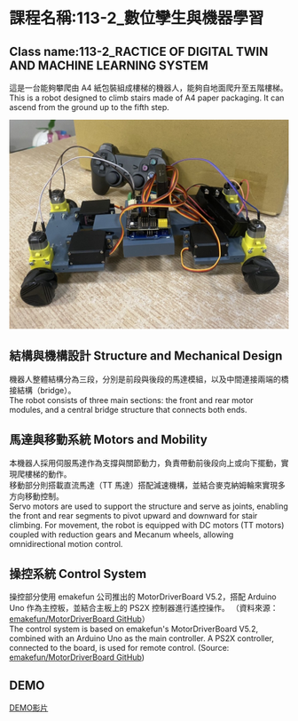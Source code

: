 # 課程名稱:113-2_數位孿生與機器學習  
## Class name:113-2_RACTICE OF DIGITAL TWIN AND MACHINE LEARNING SYSTEM

這是一台能夠攀爬由 A4 紙包裝組成樓梯的機器人，能夠自地面爬升至五階樓梯。<br>
This is a robot designed to climb stairs made of A4 paper packaging. It can ascend from the ground up to the fifth step.

![Alt text](photo/001.jpg "robot")
## 結構與機構設計  Structure and Mechanical Design
機器人整體結構分為三段，分別是前段與後段的馬達模組，以及中間連接兩端的橋接結構（bridge）。<br>
The robot consists of three main sections: the front and rear motor modules, and a central bridge structure that connects both ends.

## 馬達與移動系統  Motors and Mobility
本機器人採用伺服馬達作為支撐與關節動力，負責帶動前後段向上或向下擺動，實現爬樓梯的動作。<br>
移動部分則搭載直流馬達（TT 馬達）搭配減速機構，並結合麥克納姆輪來實現多方向移動控制。<br>
Servo motors are used to support the structure and serve as joints, enabling the front and rear segments to pivot upward and downward for stair climbing.
For movement, the robot is equipped with DC motors (TT motors) coupled with reduction gears and Mecanum wheels, allowing omnidirectional motion control.

## 操控系統  Control System
操控部分使用 emakefun 公司推出的 MotorDriverBoard V5.2，搭配 Arduino Uno 作為主控板，並結合主板上的 PS2X 控制器進行遙控操作。
（資料來源：[emakefun/MotorDriverBoard GitHub](https://github.com/emakefun/MotorDriverBoard)）<br>
The control system is based on emakefun's MotorDriverBoard V5.2, combined with an Arduino Uno as the main controller. A PS2X controller, connected to the board, is used for remote control.
(Source: [emakefun/MotorDriverBoard GitHub](https://github.com/emakefun/MotorDriverBoard))

## DEMO 
[DEMO影片 ](https://drive.google.com/file/d/1ZqK23IXuCDHVpfBxw_mp3waRBq4_1Bg7/view?usp=drive_link)  